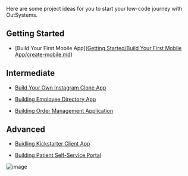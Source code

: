 Here are some project ideas for you to start your low-code journey with OutSystems.

## Getting Started

- [Build Your First Mobile App]([Getting Started/Build Your First Mobile App/create-mobile.md](https://github.com/OutSystemsEdu/OutSystems-Project-Ideas/blob/main/Getting%20Started/Build%20Your%20First%20Mobile%20App/create-mobile.md))

## Intermediate

- [Build Your Own Instagram Clone App](https://drive.google.com/file/d/1r8RRQ14a5Z5M4QIMehn3Z8sezQO0_yax/view)

- [Building Employee Directory App](https://www.outsystems.com/training/lesson/2495/create-the-employee-directory-app?LearningPathId=23)

- [Building Order Management Application](https://www.outsystems.com/training/lesson/2560/create-the-order-management-application?LearningPathId=24)

## Advanced

- [Buidling Kickstarter Client App](https://drive.google.com/file/d/13uA0I4yk7VvQURxvVExc03BURB6yhKuS/view)

- [Building Patient Self-Service Portal](https://www.outsystems.com/training/lesson/2571/how-to-install-a-quickstart-app?LearningPathId=25)

![image](http://alexandrabowen.weebly.com/uploads/2/7/1/9/27196497/neo-flying_orig.png)
